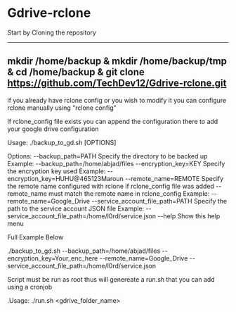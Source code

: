 # Gdrive-rclone

Start by Cloning the repository

----------------------
mkdir /home/backup & mkdir /home/backup/tmp & cd /home/backup & git clone https://github.com/TechDev12/Gdrive-rclone.git
----------------------

if you already have rclone config or you wish to modify it you can configure rclone manually using "rclone config"

If rclone_config file exists you can append the configuration there to add your google drive configuration

Usage: ./backup_to_gd.sh [OPTIONS]

Options:
  --backup_path=PATH              Specify the directory to be backed up
                                   Example: --backup_path=/home/abjad/files
  --encryption_key=KEY            Specify the encryption key used
                                   Example: --encryption_key=HUHU@465123Maroun
  --remote_name=REMOTE            Specify the remote name configured with rclone if rclone_config file was added --remote_name must match the remote name in rclone_config
                                   Example: --remote_name=Google_Drive
  --service_account_file_path=PATH Specify the path to the service account JSON file
                                   Example: --service_account_file_path=/home/l0rd/service.json
  --help                          Show this help menu

Full Example Below

./backup_to_gd.sh --backup_path=/home/abjad/files --encryption_key=Your_enc_here --remote_name=Google_Drive --service_account_file_path=/home/l0rd/service.json

Script must be run as root thus will genereate a run.sh that you can add using a cronjob 

.Usage: ./run.sh <gdrive_folder_name>

